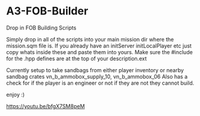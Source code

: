 # A3-FOB-Builder
Drop in FOB Building Scripts




Simply drop in all of the scripts into your main mission dir where the mission.sqm file is.
If you already have an initServer initLocalPlayer etc just copy whats inside these and paste them into yours.
Make sure the #include for the .hpp defines are at the top of your description.ext

Currently setup to take sandbags from either player inventory or nearby sandbag crates vn_b_ammobox_supply_10, vn_b_ammobox_06
Also has a check for if the player is an engineer or not if they are not they cannot build.

enjoy :)

https://youtu.be/bfgX7SM8peM

